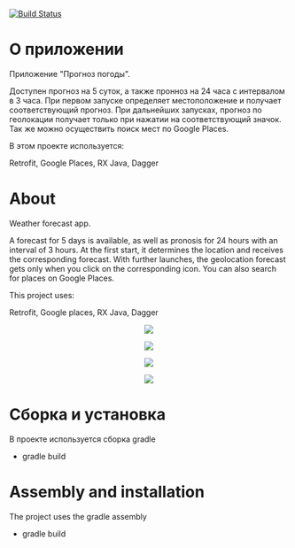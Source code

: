 [![Build Status](https://travis-ci.org/DmK78/WeatherKt.svg?branch=master)](https://travis-ci.org/DmK78/WeatherKt)
# О приложении
Приложение "Прогноз погоды".

Доступен прогноз на 5 суток, а также пронноз на 24 часа с интервалом в 3 часа. При первом запуске определяет местоположение и получает соответствующий прогноз.
При дальнейших запусках, прогноз по геолокации получает только при нажатии на соответствующий значок.
Так же можно осуществить поиск мест по Google Places.

В этом проекте используется:


Retrofit, Google Places, RX Java, Dagger

# About
Weather forecast app.

A forecast for 5 days is available, as well as pronosis for 24 hours with an interval of 3 hours.
 At the first start, it determines the location and receives the corresponding forecast.
With further launches, the geolocation forecast gets only when you click on the corresponding icon.
You can also search for places on Google Places.

This project uses:


Retrofit, Google places, RX Java, Dagger

<p align="center">
  <img src="https://raw.githubusercontent.com/DmK78/weather/master/images/1.jpeg">
  </p>

  <p align="center">
    <img src="https://raw.githubusercontent.com/DmK78/weather/master/images/2.jpeg">
    </p>
    <p align="center">
      <img src="https://raw.githubusercontent.com/DmK78/weather/master/images/3.jpeg">
      </p>
      <p align="center">
        <img src="https://raw.githubusercontent.com/DmK78/weather/master/images/4.jpeg">
        </p>



# Сборка и установка
В проекте используется сборка gradle
- gradle build

# Assembly and installation
The project uses the gradle assembly
- gradle build

